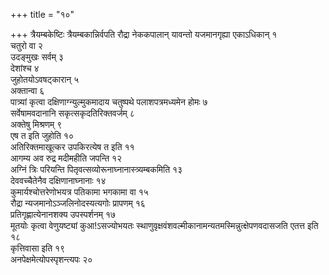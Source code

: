 +++
title = "१०"

+++
त्रैयम्बकेष्टिः त्रैयम्बकान्निर्वपति रौद्रा नेककपालान् यावन्तो यजमानगृह्या एकाऽधिकान् १  
चतुरो वा २  
उदङ्मुखः सर्वम् ३  
देशांश्च ४  
जुहोतयोऽवषट्कारान् ५  
अक्तान्वा ६  
 पात्र्यां कृत्वा दक्षिणाग्न्युल्मुकमादाय चतुष्पथे पलाशपत्रमध्यमेन होमः ७  
सर्वेषामवदानानि सकृत्सकृदतिरिक्तवर्जम् ८  
अक्तेषु मिश्रणम् ९  
एष त इति जुहोति १०  
अतिरिक्तमाखूत्कर उपकिरत्येष त इति ११  
आगम्य अव रुद्र मदीमहीति जपन्ति १२  
अग्निं त्रिः परियन्ति पितृवत्सव्योरूनाघ्नानास्त्र्यम्बकमिति १३  
देववच्चैतेनैव दक्षिणानाघ्नानाः १४  
कुमार्यश्चोत्तरेणोभयत्र पतिकामा भगकामा वा १५  
रौद्रा न्यजमानोऽञ्जलिनोदस्यत्यगोः प्रापणम् १६  
प्रतिगृह्णात्येनानशक्य उपस्पर्शनम् १७  
मूतयोः कृत्वा वेणुयष्ट्यां कुआ\!ऽसज्योभयतः स्थाणुवृक्षवंशवल्मीकानामन्यतमस्मिन्नुत्क्षेपणवदासजति एतत्त इति १८  
कृत्तिवासा इति १९  
अनपेक्षमेत्योपस्पृशन्त्यपः २०  
